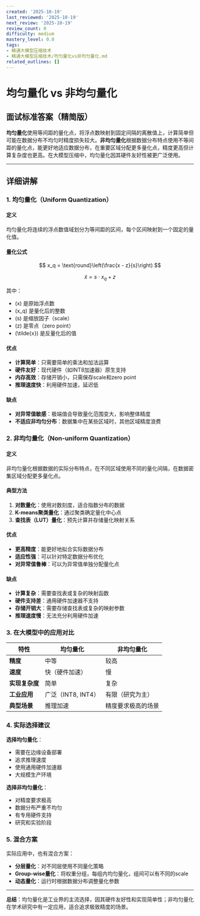 ```yaml
---
created: '2025-10-19'
last_reviewed: '2025-10-19'
next_review: '2025-10-19'
review_count: 0
difficulty: medium
mastery_level: 0.0
tags:
- 精通大模型压缩技术
- 精通大模型压缩技术/均匀量化vs非均匀量化.md
related_outlines: []
---
```


# 均匀量化 vs 非均匀量化

## 面试标准答案（精简版）

**均匀量化**使用等间距的量化点，将浮点数映射到固定间隔的离散值上，计算简单但可能在数据分布不均匀时精度损失较大。**非均匀量化**根据数据分布特点使用不等间距的量化点，能更好地适应数据分布，在重要区域分配更多量化点，精度更高但计算复杂度也更高。在大模型压缩中，均匀量化因其硬件友好性被更广泛使用。

---

## 详细讲解

### 1. 均匀量化（Uniform Quantization）

#### 定义
均匀量化将连续的浮点数值域划分为等间距的区间，每个区间映射到一个固定的量化值。

#### 量化公式
$$
x_q = \text{round}\left(\frac{x - z}{s}\right)
$$

$$
\tilde{x} = s \cdot x_q + z
$$

其中：
- \(x\) 是原始浮点数
- \(x_q\) 是量化后的整数
- \(s\) 是缩放因子（scale）
- \(z\) 是零点（zero point）
- \(\tilde{x}\) 是反量化后的值

#### 优点
- **计算简单**：只需要简单的乘法和加法运算
- **硬件友好**：现代硬件（如INT8加速器）原生支持
- **内存高效**：存储开销小，只需保存scale和zero point
- **推理速度快**：利用硬件加速，延迟低

#### 缺点
- **对异常值敏感**：极端值会导致量化范围变大，影响整体精度
- **不适应非均匀分布**：数据集中在某些区域时，其他区域精度浪费

### 2. 非均匀量化（Non-uniform Quantization）

#### 定义
非均匀量化根据数据的实际分布特点，在不同区域使用不同的量化间隔，在数据密集区域分配更多量化点。

#### 典型方法
1. **对数量化**：使用对数刻度，适合指数分布的数据
2. **K-means聚类量化**：通过聚类确定量化中心点
3. **查找表（LUT）量化**：预先计算并存储量化映射关系

#### 优点
- **更高精度**：能更好地拟合实际数据分布
- **适应性强**：可以针对特定数据分布优化
- **对异常值鲁棒**：可以为异常值单独分配量化点

#### 缺点
- **计算复杂**：需要查找表或复杂的映射函数
- **硬件支持差**：通用硬件加速器不支持
- **存储开销大**：需要存储查找表或复杂的映射参数
- **推理速度慢**：无法充分利用硬件加速

### 3. 在大模型中的应用对比

| 特性           | 均匀量化           | 非均匀量化         |
| -------------- | ------------------ | ------------------ |
| **精度**       | 中等               | 较高               |
| **速度**       | 快（硬件加速）     | 慢                 |
| **实现复杂度** | 简单               | 复杂               |
| **工业应用**   | 广泛（INT8, INT4） | 有限（研究为主）   |
| **典型场景**   | 推理加速           | 精度要求极高的场景 |

### 4. 实际选择建议

**选择均匀量化**：
- 需要在边缘设备部署
- 追求推理速度
- 使用通用硬件加速器
- 大规模生产环境

**选择非均匀量化**：
- 对精度要求极高
- 数据分布严重不均匀
- 有专用硬件支持
- 研究和实验阶段

### 5. 混合方案

实际应用中，也有混合方案：
- **分层量化**：对不同层使用不同量化策略
- **Group-wise量化**：将权重分组，每组内均匀量化，组间可以有不同的scale
- **动态量化**：运行时根据数据分布调整量化参数

---

**总结**：均匀量化是工业界的主流选择，因其硬件友好性和实现简单性；非均匀量化在学术研究中有一定应用，适合追求极致精度的场景。

